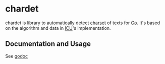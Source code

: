 # chardet

chardet is library to automatically detect
[charset](http://en.wikipedia.org/wiki/Character_encoding) of texts for [Go](http://golang.org/).
It's based on the algorithm and data in [ICU](http://icu-project.org/)'s implementation.

## Documentation and Usage

See [godoc](http://godoc.org/github.com/igungor/chardet)
